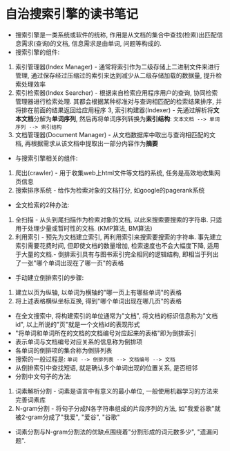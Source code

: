 # 自治搜索引擎的读书笔记

- 搜索引擎是一类系统或软件的统称, 作用是从文档的集合中查找(检索)出匹配信息需求(查询)的文档, 信息需求是由单词, 问题等构成的.
- 搜索引擎的组件:
 1. 索引管理器(Index Manager) - 通常将索引作为二级存储上二进制文件来进行管理, 通过保存经过压缩过的索引来达到减少从二级存储加载的数据量, 提升检索处理效率
 2. 索引检索器(Index Searcher) - 根据来自检索应用程序用户的查询, 协同检索管理器进行检索处理. 其都会根据某种标准对与查询相匹配的检索结果排序, 并将排在前面的结果返回给应用程序
 3, 索引构建器(Indexer) - 先通过解析将**文本文档**分解为**单词序列**, 然后再将单词序列转换为**索引结构**: `文本文档 --> 单词序列 --> 索引结构`
 4. 文档管理器(Document Manager) - 从文档数据库中取出与查询相匹配的文档, 再根据需求从该文档中提取出一部分内容作为**摘要**
- 与搜索引擎相关的组件:
 1. 爬出(crawler) - 用于收集web上html文件等文档的系统, 任务是高效地收集网页信息
 2. 搜索排序系统 - 给作为检索对象的文档打分, 如google的pagerank系统
- 全文检索的2种办法:
 1. 全扫描 - 从头到尾扫描作为检索对象的文档, 以此来搜索要搜索的字符串. 只适用于处理少量或暂时性的文档. (KMP算法, BM算法)
 2. 利用索引 - 预先为文档建立索引, 再利用索引来搜索要搜索的字符串. 事先建立索引需要花费时间, 但即使文档的数量增加, 检索速度也不会大幅度下降, 适用于大量的文档.- 倒排索引具有与图书索引完全相同的逻辑结构, 即相当于列出了一张"哪个单词出现在了哪一页"的表格
- 手动建立倒排索引的步骤:
 1. 建立以页为纵轴, 以单词为横轴的"哪一页上有哪些单词"的表格
 2. 将上述表格横纵坐标互换, 得到"哪个单词出现在哪几页"的表格
- 在全文搜索中, 将构建索引的单位通常为"文档", 将文档的标识信息称为"文档id", 以上所说的"页"就是一个文档id的表现形式
- "将单词和单词所在的文档的文档编号对应起来的表格"即为倒排索引
- 表示单词与文档编号对应关系的信息称为倒排项
- 各单词的倒排项的集合称为倒排列表
- 搜索的一般过程是: `单词 --> 倒排列表 --> 文档编号 --> 文档`
- 从倒排索引中查找短语, 就是确认多个单词出现的位置关系, 是否相邻
- 分割中文句子的方法:
 1. 词素解析分割 - 词素是语言中有意义的最小单位, 一般使用机器学习的方法来完善词素库
 2. N-gram分割 - 将句子分成N各字符串组成的片段序列的方法, 如"我爱谷歌"就被2-gram分成了"我爱", "爱谷", "谷歌"
- 词素分割与N-gram分割法的优缺点围绕着"分割形成的词元数多少", "遗漏问题".
